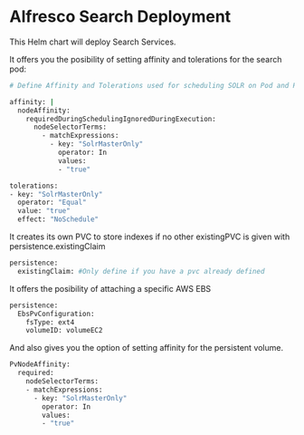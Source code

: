 # Alfresco Search Deployment

This Helm chart will deploy Search Services.

It offers you the posibility of setting affinity and tolerations for the search pod:

```bash
# Define Affinity and Tolerations used for scheduling SOLR on Pod and PV level

affinity: |
  nodeAffinity:
    requiredDuringSchedulingIgnoredDuringExecution:
      nodeSelectorTerms:
        - matchExpressions:
          - key: "SolrMasterOnly"
            operator: In
            values:
            - "true"

tolerations:
- key: "SolrMasterOnly"
  operator: "Equal"
  value: "true"
  effect: "NoSchedule"
```

It creates its own PVC to store indexes if no other existingPVC is given with persistence.existingClaim

```bash
persistence:
  existingClaim: #Only define if you have a pvc already defined
```

It offers the posibility of attaching a specific AWS EBS

```bash
persistence:
  EbsPvConfiguration:
    fsType: ext4
    volumeID: volumeEC2
```

And also gives you the option of setting affinity for the persistent volume.

```bash
PvNodeAffinity:
  required:    
    nodeSelectorTerms:
    - matchExpressions:
      - key: "SolrMasterOnly"
        operator: In
        values:
        - "true"
```
